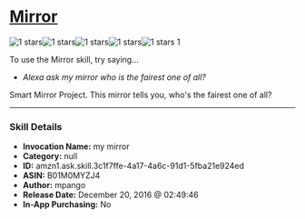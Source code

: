 # [Mirror](http://alexa.amazon.com/#skills/amzn1.ask.skill.3c1f7ffe-4a17-4a6c-91d1-5fba21e924ed)
![1 stars](../../images/ic_star_black_18dp_1x.png)![1 stars](../../images/ic_star_border_black_18dp_1x.png)![1 stars](../../images/ic_star_border_black_18dp_1x.png)![1 stars](../../images/ic_star_border_black_18dp_1x.png)![1 stars](../../images/ic_star_border_black_18dp_1x.png) 1

To use the Mirror skill, try saying...

* *Alexa ask my mirror who is the fairest one of all?*

Smart Mirror Project. This mirror tells you, who's the fairest one of all?

***

### Skill Details

* **Invocation Name:** my mirror
* **Category:** null
* **ID:** amzn1.ask.skill.3c1f7ffe-4a17-4a6c-91d1-5fba21e924ed
* **ASIN:** B01M0MYZJ4
* **Author:** mpango
* **Release Date:** December 20, 2016 @ 02:49:46
* **In-App Purchasing:** No
